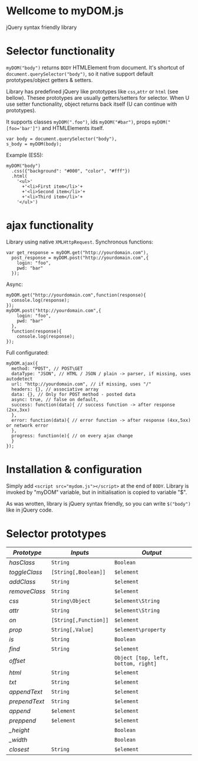 # Wellcome to myDOM.js
jQuery syntax friendly library

# Selector functionality
`myDOM("body")` returns `BODY` HTMLElement from document. 
It's shortcut of `document.querySelector("body")`, so it native support default prototypes/object getters & setters.

Library has predefined jQuery like prototypes like `css`,`attr` or `html` (see bellow). 
Thesee prototypes are usually getters/setters for selector.
When U use setter functionality, object returns back itself (U can continue with prototypes).

It supports classes `myDOM(".foo")`, ids `myDOM("#bar")`, props `myDOM("[foo='bar']")` and HTMLElements itself.
```
var body = document.querySelector("body"),
s_body = myDOM(body);
```

Example (ES5):
```
myDOM("body")
  .css({"background": "#000", "color", "#fff"})
  .html(
    '<ul>'
      +'<li>First item</li>'+
      +'<li>Second item</li>'+
      +'<li>Third item</li>'+
    '</ul>')
```

# ajax functionality
Library using native `XMLHttpRequest`.
Synchronous functions:
```
var get_response = myDOM.get("http://yourdomain.com"),
  post_response = myDOM.post("http://yourdomain.com",{
    login: "foo",
    pwd: "bar"
  });
```
Async:
```
myDOM.get("http://yourdomain.com",function(response){
  console.log(response);
});
myDOM.post("http://yourdomain.com",{
    login: "foo",
    pwd: "bar"
  },
  function(response){
    console.log(response);
});
```

Full configurated:
```
myDOM.ajax({
  method: "POST", // POST\GET
  dataType: "JSON", // HTML / JSON / plain -> parser, if missing, uses autodetect
  url: "http://yourdomain.com", // if missing, uses "/"
  headers: {}, // associative array
  data: {}, // Only for POST method - posted data
  async: true, // false on default,
  success: function(data){ // success function -> after response (2xx,3xx)
  },
  error: function(data){ // error function -> after response (4xx,5xx) or network error
  },
  progress: function(e){ // on every ajax change
  }
});
```


# Installation & configuration
Simply add `<script src="mydom.js"></script>` at the end of `BODY`.
Library is invoked by "myDOM" variable, but in initialisation is copied to variable "$".

As was wrotten, library is jQuery syntax friendly, so you can write `$("body")` like in jQuery code.



# Selector prototypes
| *Prototype* | *Inputs* | *Output* |
|----------|----------|----------|
| *hasClass* | `String` | `Boolean` |
| *toggleClass* | `[String[,Boolean]]` | `$element` |
| *addClass* | `String` | `$element` |
| *removeClass* | `String` | `$element` |
| *css* | `String\Object` | `$element\String` |
| *attr* | `String` | `$element\String` |
| *on* | `[String[,Function]]` | `$element` |
| *prop* | `String[,Value]` | `$element\property` |
| *is* | `String` | `Boolean` |
| *find* | `String` | `$element` |
| *offset* |  | `Object [top, left, bottom, right]` |
| *html* | `String` | `$element` |
| *txt* | `String` | `$element` |
| *appendText* | `String` | `$element` |
| *prependText* | `String` | `$element` |
| *append* | `$element` | `$element` |
| *preppend* | `$element` | `$element` |
| *_height* |  | `Boolean` |
| *_width* |  | `Boolean` |
| *closest* | `String` | `$element` |

